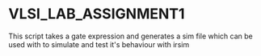 # VLSI_LAB_ASSIGNMENT1
 This script takes a gate expression and generates a sim file which can be used with to simulate and test it's behaviour with irsim